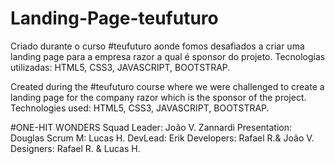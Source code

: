 # Landing-Page-teufuturo
Criado durante o curso #teufuturo aonde fomos desafiados a criar uma landing page para a empresa razor a qual é sponsor do projeto.
Tecnologias utilizadas: HTML5, CSS3, JAVASCRIPT, BOOTSTRAP.

Created during the #teufuturo course where we were challenged to create a landing page for the company razor which is the sponsor of the project.
Technologies used: HTML5, CSS3, JAVASCRIPT, BOOTSTRAP.

#ONE-HIT WONDERS
Squad Leader: João V. Zannardi
Presentation: Douglas
Scrum M: Lucas H.
DevLead: Erik
Developers: Rafael R.& João V. 
Designers: Rafael R. & Lucas H.
